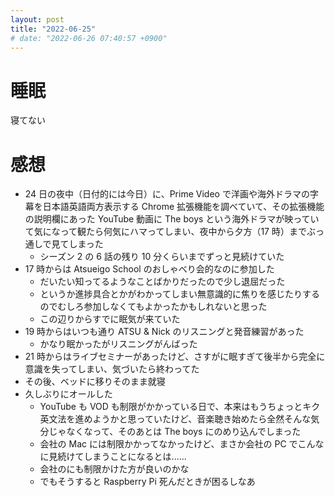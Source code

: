 ```yaml
---
layout: post
title: "2022-06-25"
# date: "2022-06-26 07:40:57 +0900"
---
```


# 睡眠
寝てない

# 感想
* 24 日の夜中（日付的には今日）に、Prime Video で洋画や海外ドラマの字幕を日本語英語両方表示する Chrome 拡張機能を調べていて、その拡張機能の説明欄にあった YouTube 動画に The boys という海外ドラマが映っていて気になって観たら何気にハマってしまい、夜中から夕方（17 時）までぶっ通しで見てしまった
    * シーズン 2 の 6 話の残り 10 分くらいまでずっと見続けていた
* 17 時からは Atsueigo School のおしゃべり会的なのに参加した
    * だいたい知ってるようなことばかりだったので少し退屈だった
    * というか進捗具合とかがわかってしまい無意識的に焦りを感じたりするのでむしろ参加しなくてもよかったかもしれないと思った
    * この辺りからすでに眠気が来ていた
* 19 時からはいつも通り ATSU & Nick のリスニングと発音練習があった
    * かなり眠かったがリスニングがんばった
* 21 時からはライブセミナーがあったけど、さすがに眠すぎて後半から完全に意識を失ってしまい、気づいたら終わってた
* その後、ベッドに移りそのまま就寝
* 久しぶりにオールした
    * YouTube も VOD も制限がかかっている日で、本来はもうちょっとキク英文法を進めようかと思っていたけど、音楽聴き始めたら全然そんな気分じゃなくなって、そのあとは The boys にのめり込んでしまった
    * 会社の Mac には制限かかってなかったけど、まさか会社の PC でこんなに見続けてしまうことになるとは......
    * 会社のにも制限かけた方が良いのかな
    * でもそうすると Raspberry Pi 死んだときが困るしなあ